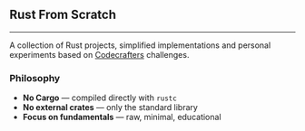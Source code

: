 ## Rust From Scratch
---

A collection of Rust projects, simplified implementations and personal experiments based on [Codecrafters](https://www.codecrafters.io) challenges.

### Philosophy
- **No Cargo** — compiled directly with `rustc`  
- **No external crates** — only the standard library  
- **Focus on fundamentals** — raw, minimal, educational
